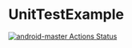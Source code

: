# UnitTestExample


[![android-master Actions Status](https://github.com/Garyfimo/UnitTestExample/workflows/android-master/badge.svg)](https://github.com/Garyfimo/UnitTestExample/actions)
